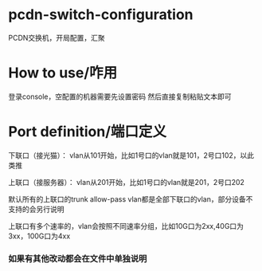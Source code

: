 # pcdn-switch-configuration
PCDN交换机，开局配置，汇聚

# How to use/咋用
登录console，空配置的机器需要先设置密码 
然后直接复制粘贴文本即可 

# Port definition/端口定义
下联口（接光猫）：
vlan从101开始，比如1号口的vlan就是101，2号口102，以此类推

上联口（接服务器）：
vlan从201开始，比如1号口的vlan就是201，2号口202

默认所有的上联口的trunk allow-pass vlan都是全部下联口的vlan，部分设备不支持的会另行说明

上联口有多个速率的，vlan会按照不同速率分组，比如10G口为2xx,40G口为3xx，100G口为4xx

### 如果有其他改动都会在文件中单独说明
